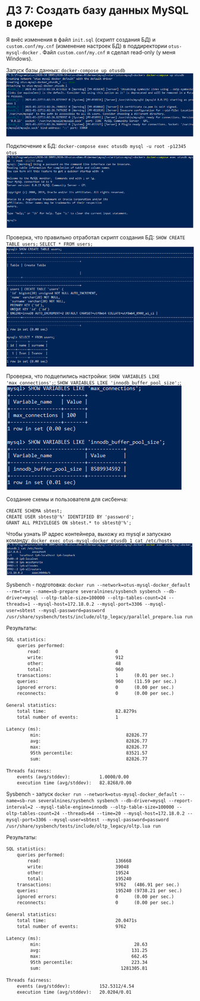 # ДЗ 7: Создать базу данных MySQL в докере
Я внёс изменения в файл `init.sql` (скрипт создания БД) и `custom.conf/my.cnf` (изменение настроек БД) в поддиректории `otus-mysql-docker` . Файл `custom.conf/my.cnf` я сделал read-only (у меня Windows).

Запуск базы данных:
`docker-compose up otusdb`
![Start DB](screenshots/start.PNG)

Подключение к БД:
`docker-compose exec otusdb mysql -u root -p12345 otus`
![Connect to DB](screenshots/connect.PNG)

Проверка, что правильно отработал скрипт создания БД:
`SHOW CREATE TABLE users;`
`SELECT * FROM users;`
![Init DB check](screenshots/init_check.PNG)

Проверка, что подцепились настройки:
`SHOW VARIABLES LIKE 'max_connections';`;
`SHOW VARIABLES LIKE 'innodb_buffer_pool_size';`;
![Settings check](screenshots/settings_check.PNG)

Создание схемы и пользователя для сисбенча:
```
CREATE SCHEMA sbtest;
CREATE USER sbtest@'%' IDENTIFIED BY 'password';
GRANT ALL PRIVILEGES ON sbtest.* to sbtest@'%';
```

Чтобы узнать IP адрес контейнера, выхожу из mysql и запускаю команду:
`docker exec otus-mysql-docker_otusdb_1 cat /etc/hosts`
![Container IP](screenshots/container_ip.PNG)

Sysbench - подготовка:
`docker run --network=otus-mysql-docker_default --rm=true --name=sb-prepare severalnines/sysbench sysbench --db-driver=mysql --oltp-table-size=100000 --oltp-tables-count=24 --threads=1 --mysql-host=172.18.0.2 --mysql-port=3306 --mysql-user=sbtest --mysql-password=password /usr/share/sysbench/tests/include/oltp_legacy/parallel_prepare.lua run`

Результаты:
```
SQL statistics:
    queries performed:
        read:                            0
        write:                           912
        other:                           48
        total:                           960
    transactions:                        1      (0.01 per sec.)
    queries:                             960    (11.59 per sec.)
    ignored errors:                      0      (0.00 per sec.)
    reconnects:                          0      (0.00 per sec.)

General statistics:
    total time:                          82.8279s
    total number of events:              1

Latency (ms):
         min:                                82826.77
         avg:                                82826.77
         max:                                82826.77
         95th percentile:                    83521.57
         sum:                                82826.77

Threads fairness:
    events (avg/stddev):           1.0000/0.00
    execution time (avg/stddev):   82.8268/0.00
```

Sysbench - запуск
`docker run --network=otus-mysql-docker_default --name=sb-run severalnines/sysbench sysbench --db-driver=mysql --report-interval=2 --mysql-table-engine=innodb --oltp-table-size=100000 --oltp-tables-count=24 --threads=64 --time=20 --mysql-host=172.18.0.2 --mysql-port=3306 --mysql-user=sbtest --mysql-password=password /usr/share/sysbench/tests/include/oltp_legacy/oltp.lua run`

Результаты:
```
SQL statistics:
    queries performed:
        read:                            136668
        write:                           39048
        other:                           19524
        total:                           195240
    transactions:                        9762   (486.91 per sec.)
    queries:                             195240 (9738.21 per sec.)
    ignored errors:                      0      (0.00 per sec.)
    reconnects:                          0      (0.00 per sec.)

General statistics:
    total time:                          20.0471s
    total number of events:              9762

Latency (ms):
         min:                                   28.63
         avg:                                  131.25
         max:                                  662.45
         95th percentile:                      223.34
         sum:                              1281305.81

Threads fairness:
    events (avg/stddev):           152.5312/4.54
    execution time (avg/stddev):   20.0204/0.01
```
